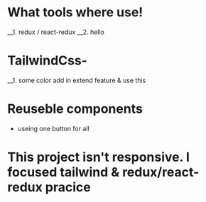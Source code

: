 # What tools where use! 
__1. redux / react-redux
__2. hello

# TailwindCss- 
__1. some color add in extend feature & use this

# Reuseble components
* useing one button for all






# This project isn't responsive. I focused tailwind & redux/react-redux pracice

